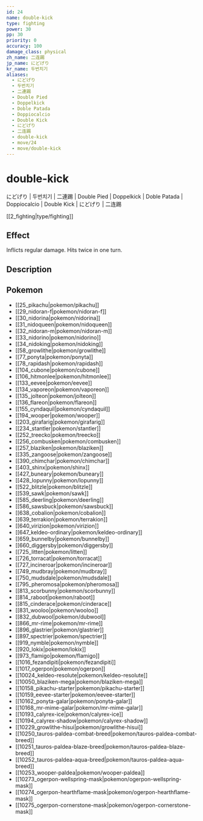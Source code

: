 ```yaml
---
id: 24
name: double-kick
type: fighting
power: 30
pp: 30
priority: 0
accuracy: 100
damage_class: physical
zh_name: 二连踢
jp_name: にどげり
kr_name: 두번치기
aliases:
  - にどげり
  - 두번치기
  - 二連踢
  - Double Pied
  - Doppelkick
  - Doble Patada
  - Doppiocalcio
  - Double Kick
  - にどげり
  - 二连踢
  - double-kick
  - move/24
  - move/double-kick
---
```

# double-kick
    
にどげり | 두번치기 | 二連踢 | Double Pied | Doppelkick | Doble Patada | Doppiocalcio | Double Kick | にどげり | 二连踢

[[2_fighting|type/fighting]]

## Effect

Inflicts regular damage.  Hits twice in one turn.

## Description



## Pokemon

- [[25_pikachu|pokemon/pikachu]]
- [[29_nidoran-f|pokemon/nidoran-f]]
- [[30_nidorina|pokemon/nidorina]]
- [[31_nidoqueen|pokemon/nidoqueen]]
- [[32_nidoran-m|pokemon/nidoran-m]]
- [[33_nidorino|pokemon/nidorino]]
- [[34_nidoking|pokemon/nidoking]]
- [[58_growlithe|pokemon/growlithe]]
- [[77_ponyta|pokemon/ponyta]]
- [[78_rapidash|pokemon/rapidash]]
- [[104_cubone|pokemon/cubone]]
- [[106_hitmonlee|pokemon/hitmonlee]]
- [[133_eevee|pokemon/eevee]]
- [[134_vaporeon|pokemon/vaporeon]]
- [[135_jolteon|pokemon/jolteon]]
- [[136_flareon|pokemon/flareon]]
- [[155_cyndaquil|pokemon/cyndaquil]]
- [[194_wooper|pokemon/wooper]]
- [[203_girafarig|pokemon/girafarig]]
- [[234_stantler|pokemon/stantler]]
- [[252_treecko|pokemon/treecko]]
- [[256_combusken|pokemon/combusken]]
- [[257_blaziken|pokemon/blaziken]]
- [[335_zangoose|pokemon/zangoose]]
- [[390_chimchar|pokemon/chimchar]]
- [[403_shinx|pokemon/shinx]]
- [[427_buneary|pokemon/buneary]]
- [[428_lopunny|pokemon/lopunny]]
- [[522_blitzle|pokemon/blitzle]]
- [[539_sawk|pokemon/sawk]]
- [[585_deerling|pokemon/deerling]]
- [[586_sawsbuck|pokemon/sawsbuck]]
- [[638_cobalion|pokemon/cobalion]]
- [[639_terrakion|pokemon/terrakion]]
- [[640_virizion|pokemon/virizion]]
- [[647_keldeo-ordinary|pokemon/keldeo-ordinary]]
- [[659_bunnelby|pokemon/bunnelby]]
- [[660_diggersby|pokemon/diggersby]]
- [[725_litten|pokemon/litten]]
- [[726_torracat|pokemon/torracat]]
- [[727_incineroar|pokemon/incineroar]]
- [[749_mudbray|pokemon/mudbray]]
- [[750_mudsdale|pokemon/mudsdale]]
- [[795_pheromosa|pokemon/pheromosa]]
- [[813_scorbunny|pokemon/scorbunny]]
- [[814_raboot|pokemon/raboot]]
- [[815_cinderace|pokemon/cinderace]]
- [[831_wooloo|pokemon/wooloo]]
- [[832_dubwool|pokemon/dubwool]]
- [[866_mr-rime|pokemon/mr-rime]]
- [[896_glastrier|pokemon/glastrier]]
- [[897_spectrier|pokemon/spectrier]]
- [[919_nymble|pokemon/nymble]]
- [[920_lokix|pokemon/lokix]]
- [[973_flamigo|pokemon/flamigo]]
- [[1016_fezandipiti|pokemon/fezandipiti]]
- [[1017_ogerpon|pokemon/ogerpon]]
- [[10024_keldeo-resolute|pokemon/keldeo-resolute]]
- [[10050_blaziken-mega|pokemon/blaziken-mega]]
- [[10158_pikachu-starter|pokemon/pikachu-starter]]
- [[10159_eevee-starter|pokemon/eevee-starter]]
- [[10162_ponyta-galar|pokemon/ponyta-galar]]
- [[10168_mr-mime-galar|pokemon/mr-mime-galar]]
- [[10193_calyrex-ice|pokemon/calyrex-ice]]
- [[10194_calyrex-shadow|pokemon/calyrex-shadow]]
- [[10229_growlithe-hisui|pokemon/growlithe-hisui]]
- [[10250_tauros-paldea-combat-breed|pokemon/tauros-paldea-combat-breed]]
- [[10251_tauros-paldea-blaze-breed|pokemon/tauros-paldea-blaze-breed]]
- [[10252_tauros-paldea-aqua-breed|pokemon/tauros-paldea-aqua-breed]]
- [[10253_wooper-paldea|pokemon/wooper-paldea]]
- [[10273_ogerpon-wellspring-mask|pokemon/ogerpon-wellspring-mask]]
- [[10274_ogerpon-hearthflame-mask|pokemon/ogerpon-hearthflame-mask]]
- [[10275_ogerpon-cornerstone-mask|pokemon/ogerpon-cornerstone-mask]]

